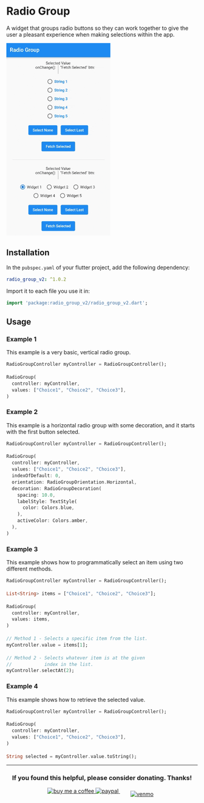 # Radio Group

A widget that groups radio buttons so they can work together to give the user a pleasant experience when making selections within the app.

![A gif demonstrating the radio group in action.](../demos/radio_group_demo.gif)

## Installation

In the `pubspec.yaml` of your flutter project, add the following dependency:
 ``` yaml dependencies:
 radio_group_v2: ^1.0.2
```
Import it to each file you use it in:
 ``` dart
 import 'package:radio_group_v2/radio_group_v2.dart';
 ```

## Usage

### Example 1

This example is a very basic, vertical radio group.

``` dart
RadioGroupController myController = RadioGroupController();

RadioGroup(
  controller: myController,
  values: ["Choice1", "Choice2", "Choice3"],
)
```

### Example 2

This example is a horizontal radio group with some decoration, and it starts with the first button selected.

``` dart
RadioGroupController myController = RadioGroupController();

RadioGroup(
  controller: myController,
  values: ["Choice1", "Choice2", "Choice3"],
  indexOfDefault: 0,
  orientation: RadioGroupOrientation.Horizontal,
  decoration: RadioGroupDecoration(
    spacing: 10.0,
    labelStyle: TextStyle(
      color: Colors.blue,
    ),
    activeColor: Colors.amber,
  ),
)
```

### Example 3

This example shows how to programmatically select an item using two different methods.

``` dart
RadioGroupController myController = RadioGroupController();

List<String> items = ["Choice1", "Choice2", "Choice3"];

RadioGroup(
  controller: myController,
  values: items,
)

// Method 1 - Selects a specific item from the list.
myController.value = items[1];

// Method 2 - Selects whatever item is at the given
//            index in the list.
myController.selectAt(2);
```

### Example 4

This example shows how to retrieve the selected value.

``` dart
RadioGroupController myController = RadioGroupController();

RadioGroup(
  controller: myController,
  values: ["Choice1", "Choice2", "Choice3"],
)

String selected = myController.value.toString();
```

<hr>

<h3 align="center">If you found this helpful, please consider donating. Thanks!</h3>
<p align="center">
  <a href="https://www.buymeacoffee.com/babincc" target="_blank">
    <img src="https://cdn.buymeacoffee.com/buttons/v2/default-yellow.png" alt="buy me a coffee" height="50">
  </a>
  <a href="https://paypal.me/cssbabin" target="_blank">
    <img src="https://www.paypalobjects.com/webstatic/mktg/logo/pp_cc_mark_111x69.jpg" alt="paypal" height="50">
  </a>
  &nbsp;&nbsp;&nbsp;&nbsp;
  <a href="https://venmo.com/u/babincc" target="_blank">
    <img src="https://cdn1.venmo.com/marketing/images/branding/downloads/venmo_logo_blue.png" alt="venmo" style="vertical-align:top; margin:8px" height="30">
  </a>
</p>
<br><br>
